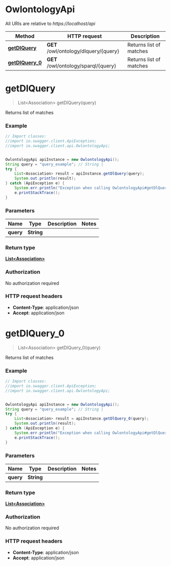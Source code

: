 # OwlontologyApi

All URIs are relative to *https://localhost/api*

Method | HTTP request | Description
------------- | ------------- | -------------
[**getDlQuery**](OwlontologyApi.md#getDlQuery) | **GET** /owl/ontology/dlquery/{query} | Returns list of matches
[**getDlQuery_0**](OwlontologyApi.md#getDlQuery_0) | **GET** /owl/ontology/sparql/{query} | Returns list of matches


<a name="getDlQuery"></a>
# **getDlQuery**
> List&lt;Association&gt; getDlQuery(query)

Returns list of matches

### Example
```java
// Import classes:
//import io.swagger.client.ApiException;
//import io.swagger.client.api.OwlontologyApi;


OwlontologyApi apiInstance = new OwlontologyApi();
String query = "query_example"; // String | 
try {
    List<Association> result = apiInstance.getDlQuery(query);
    System.out.println(result);
} catch (ApiException e) {
    System.err.println("Exception when calling OwlontologyApi#getDlQuery");
    e.printStackTrace();
}
```

### Parameters

Name | Type | Description  | Notes
------------- | ------------- | ------------- | -------------
 **query** | **String**|  |

### Return type

[**List&lt;Association&gt;**](Association.md)

### Authorization

No authorization required

### HTTP request headers

 - **Content-Type**: application/json
 - **Accept**: application/json

<a name="getDlQuery_0"></a>
# **getDlQuery_0**
> List&lt;Association&gt; getDlQuery_0(query)

Returns list of matches

### Example
```java
// Import classes:
//import io.swagger.client.ApiException;
//import io.swagger.client.api.OwlontologyApi;


OwlontologyApi apiInstance = new OwlontologyApi();
String query = "query_example"; // String | 
try {
    List<Association> result = apiInstance.getDlQuery_0(query);
    System.out.println(result);
} catch (ApiException e) {
    System.err.println("Exception when calling OwlontologyApi#getDlQuery_0");
    e.printStackTrace();
}
```

### Parameters

Name | Type | Description  | Notes
------------- | ------------- | ------------- | -------------
 **query** | **String**|  |

### Return type

[**List&lt;Association&gt;**](Association.md)

### Authorization

No authorization required

### HTTP request headers

 - **Content-Type**: application/json
 - **Accept**: application/json

